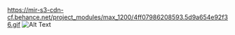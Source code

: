 https://mir-s3-cdn-cf.behance.net/project_modules/max_1200/4ff07986208593.5d9a654e92f36.gif
![Alt Text](https://media.giphy.com/media/vFKqnCdLPNOKc/giphy.gif)
